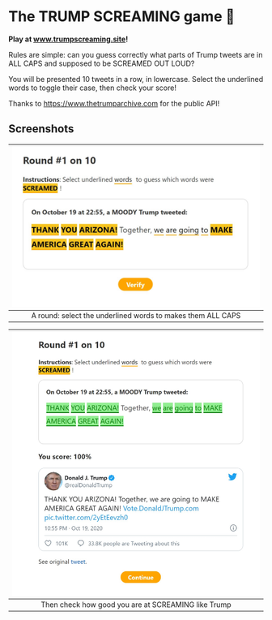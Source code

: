 # The **TRUMP SCREAMING** game 👺

**Play at www.trumpscreaming.site!**

Rules are simple: can you guess correctly what parts of Trump tweets are in ALL CAPS and supposed to be SCREAMED OUT LOUD?

You will be presented 10 tweets in a row, in lowercase. Select the underlined words to toggle their case, then check your score!

Thanks to https://www.thetrumparchive.com for the public API!

## Screenshots

|                    ![](assets/round.jpg)                    |
| :---------------------------------------------------------: |
| A round: select the underlined words to makes them ALL CAPS |

|            ![](assets/round-result.jpg)             |
| :-------------------------------------------------: |
| Then check how good you are at SCREAMING like Trump |
